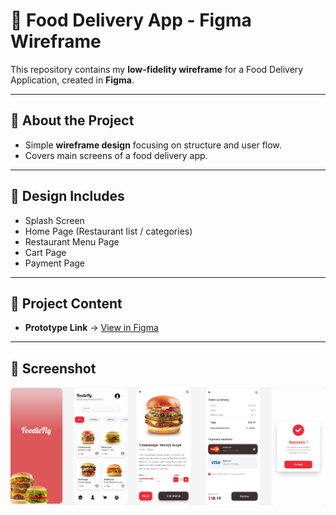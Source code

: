 # 🍕 Food Delivery App - Figma Wireframe

This repository contains my **low-fidelity wireframe** for a Food Delivery Application, created in **Figma**.  

---

## 📌 About the Project
- Simple **wireframe design** focusing on structure and user flow.  
- Covers main screens of a food delivery app.  


---

## 🎨 Design Includes
- Splash Screen   
- Home Page (Restaurant list / categories)  
- Restaurant Menu Page  
- Cart Page  
- Payment Page 

---

## 📂 Project Content
- **Prototype Link** → [View in Figma](https://www.figma.com/design/f9hwLFlvga9N1MSyQ2nF1m/Untitled?node-id=0-1&t=OHKFxlaYXjQR3Q0h-1)

---
  
## 📸 Screenshot

![Interface](Interface.png)
